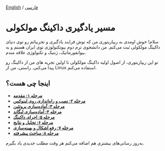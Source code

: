 [English](README.md) / [فارسی](README-FA.md)

# مسیر یادگیری داکینگ مولکولی

سلام! خوش اومدی به ریپازیتوری من که توش فرایند یادگیری و تجربیاتم رو توی دنیای داکینگ مولکولی ثبت می‌کنم. من دانشجوی ترم دوم بیوتکنولوژی توی ایران هستم و به بیوانفورماتیک، ژنتیک و تکنولوژی علاقه مندم.

تو این ریپازیتوری، از اصول اولیه داکینگ مولکولی تا اولین تجریه های من از داکینگ رو پیدا می‌کنی.
راستی، من از Linux استفاده می‌کنم.

## اینجا چی هست؟
- **[مرحله ۱: مقدمه](docs/intro-fa.md)**
- **[مرحله ۲: نصب و راه‌اندازی روی لینوکس](docs/installation-fa.md)**
- **[مرحله ۳: آماده‌سازی پروتئین](docs/protein-preparation-fa.md)**
- **[مرحله ۴: آماده‌سازی لیگاند](docs/ligand-preparation-fa.md)**
- **[مرحله ۵: اجرای داکینگ](docs/docking-execution-fa.md)**
- **[مرحله ۶: تحلیل و نتایج](docs/analysis-fa.md)**
- **[مرحله ۷: رفع اشکال و بهینه‌سازی](docs/troubleshooting-fa.md)**
- **[مرحله ۸: مباحث پیشرفته](docs/advanced-fa.md)**

 به‌روز رسانی‌های بیشتری هم اضافه می‌کنم هر وقت مطلب جدیدی یاد بگیرم.

